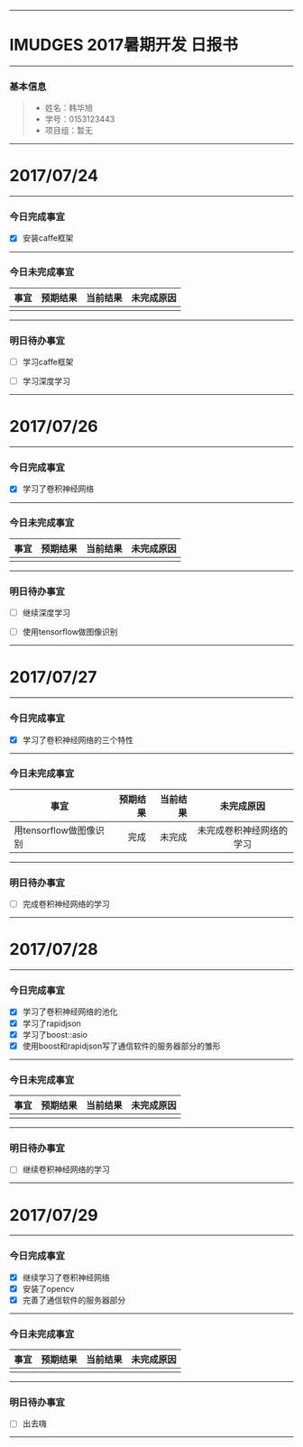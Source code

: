 
-------
# IMUDGES 2017暑期开发 日报书


-------


### 基本信息
> * 姓名：韩华旭
> * 学号：0153123443
> * 项目组：暂无

-------


# 2017/07/24

-------

### 今日完成事宜
- [x]  安装caffe框架


-----
### 今日未完成事宜


| 事宜     |预期结果| 当前结果  | 未完成原因   | 
| --------   | -----:  | -----:  | :----:  |
|    |   |   |   |


------
### 明日待办事宜
- [ ] 学习caffe框架
- [ ] 学习深度学习


-------
# 2017/07/26

-------

### 今日完成事宜
- [x]  学习了卷积神经网络


-----
### 今日未完成事宜


| 事宜     |预期结果| 当前结果  | 未完成原因   | 
| --------   | -----:  | -----:  | :----:  |
|    |   |   |   |


------
### 明日待办事宜
- [ ] 继续深度学习
- [ ] 使用tensorflow做图像识别


-------
# 2017/07/27

-------

### 今日完成事宜
- [x]  学习了卷积神经网络的三个特性


-----
### 今日未完成事宜


| 事宜     |预期结果| 当前结果  | 未完成原因   | 
| --------   | -----:  | -----:  | :----:  |
|  用tensorflow做图像识别  | 完成  | 未完成  | 未完成卷积神经网络的学习  |


------
### 明日待办事宜
- [ ] 完成卷积神经网络的学习


-------
# 2017/07/28

-------

### 今日完成事宜
- [x]  学习了卷积神经网络的池化
- [x]  学习了rapidjson
- [x]  学习了boost::asio
- [x]  使用boost和rapidjson写了通信软件的服务器部分的雏形

-----
### 今日未完成事宜


| 事宜     |预期结果| 当前结果  | 未完成原因   | 
| --------   | -----:  | -----:  | :----:  |
|    |   |   |   |


------
### 明日待办事宜
- [ ] 继续卷积神经网络的学习


-------
# 2017/07/29

-------

### 今日完成事宜
- [x]  继续学习了卷积神经网络
- [x]  安装了opencv
- [x]  完善了通信软件的服务器部分

-----
### 今日未完成事宜


| 事宜     |预期结果| 当前结果  | 未完成原因   | 
| --------   | -----:  | -----:  | :----:  |
|    |   |   |   |


------
### 明日待办事宜
- [ ] 出去嗨


-------
